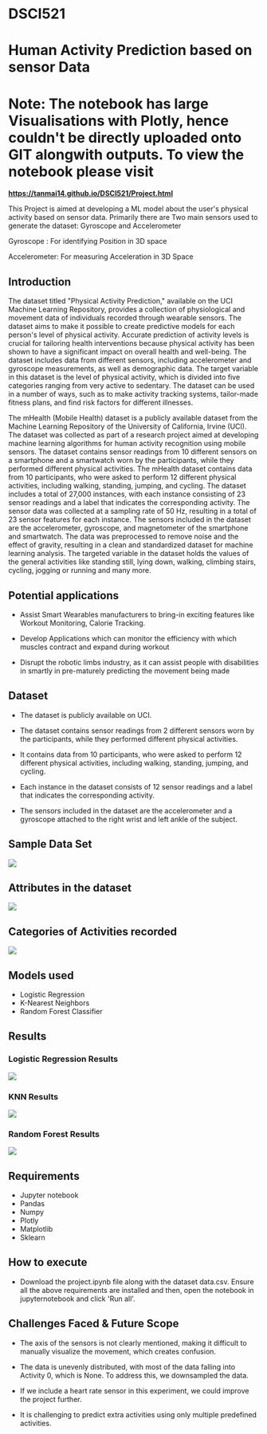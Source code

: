 # DSCI521
# Human Activity Prediction based on sensor Data

<h1> Note: The notebook has large Visualisations with Plotly, hence couldn't be directly uploaded onto GIT alongwith outputs.
To view the notebook please visit</h1> <b><a href="https://tanmai14.github.io/DSCI521/Project.html">https://tanmai14.github.io/DSCI521/Project.html</a></b>

This Project is aimed at developing a ML model about the user's physical activity based on sensor data. Primarily there are Two main sensors used to generate the dataset: Gyroscope and Accelerometer

Gyroscope : For identifying Position in 3D space

Accelerometer: For measuring Acceleration in 3D Space

## Introduction

The dataset titled "Physical Activity Prediction," available on the UCI Machine Learning Repository, provides a collection of physiological and movement data of individuals recorded through wearable sensors. The dataset aims to make it possible to create predictive models for each person's level of physical activity. Accurate prediction of activity levels is crucial for tailoring health interventions because physical activity has been shown to have a significant impact on overall health and well-being. The dataset includes data from different sensors, including accelerometer and gyroscope measurements, as well as demographic data. The target variable in this dataset is the level of physical activity, which is divided into five categories ranging from very active to sedentary. The dataset can be used in a number of ways, such as to make activity tracking systems, tailor-made fitness plans, and find risk factors for different illnesses.

The mHealth (Mobile Health) dataset is a publicly available dataset from the Machine Learning Repository of the University of California, Irvine (UCI). The dataset was collected as part of a research project aimed at developing machine learning algorithms for human activity recognition using mobile sensors. The dataset contains sensor readings from 10 different sensors on a smartphone and a smartwatch worn by the participants, while they performed different physical activities. The mHealth dataset contains data from 10 participants, who were asked to perform 12 different physical activities, including walking, standing, jumping, and cycling. The dataset includes a total of 27,000 instances, with each instance consisting of 23 sensor readings and a label that indicates the corresponding activity. The sensor data was collected at a sampling rate of 50 Hz, resulting in a total of 23 sensor features for each instance. The sensors included in the dataset are the accelerometer, gyroscope, and magnetometer of the smartphone and smartwatch. The data was preprocessed to remove noise and the effect of gravity, resulting in a clean and standardized dataset for machine learning analysis. The targeted variable in the dataset holds the values of the general activities like standing still, lying down, walking, climbing stairs, cycling, jogging or running and many more.

## Potential applications


* Assist Smart Wearables manufacturers to bring-in exciting features like Workout Monitoring, Calorie Tracking.

* Develop Applications which can monitor the efficiency with which muscles contract and expand during workout

* Disrupt the robotic limbs industry, as it can assist people with disabilities in smartly in pre-maturely predicting the movement being made

## Dataset

* The dataset is publicly available on UCI.

* The dataset contains sensor readings from 2 different sensors worn by the participants, while they performed different physical activities.

* It contains data from 10 participants, who were asked to perform 12 different physical activities, including walking, standing, jumping, and cycling.

* Each instance in the dataset consists of 12 sensor readings and a label that indicates the corresponding activity.

* The sensors included in the dataset are the accelerometer and a gyroscope attached to the right wrist and left ankle of the subject.

## Sample Data Set

![](pics/data_set_sample.png)

## Attributes in the dataset

![](pics/attributes.png)

## Categories of Activities recorded
![](pics/activities.png)

## Models used

* Logistic Regression
* K-Nearest Neighbors
* Random Forest Classifier



## Results

### Logistic Regression Results
![](pics/logistic_score.png)

### KNN Results
![](pics/knn_score.png)

### Random Forest Results
![](pics/random_forest_score.png)

## Requirements 

* Jupyter notebook
* Pandas
* Numpy
* Plotly
* Matplotlib
* Sklearn

## How to execute

* Download the project.ipynb file along with the dataset data.csv. Ensure all the above requirements are installed and then, open the notebook in jupyternotebook and click 'Run all'.

## Challenges Faced & Future Scope


* The axis of the sensors is not clearly mentioned, making it difficult to manually visualize the movement, which creates confusion.

* The data is unevenly distributed, with most of the data falling into Activity 0, which is None. To address this, we downsampled the data.

* If we include a heart rate sensor in this experiment, we could improve the project further.

* It is challenging to predict extra activities using only multiple predefined activities.
